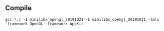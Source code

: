 
## Compile
  ```gcc *.c -I minilibx_opengl_20191021 -L minilibx_opengl_20191021 -lmlx -framework OpenGL -framework AppKit```
